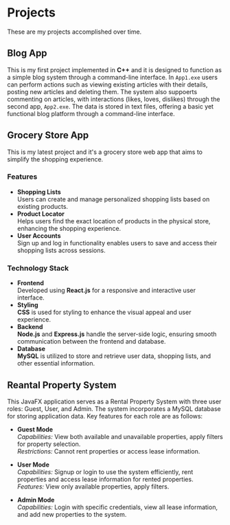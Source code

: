 # Projects

These are my projects accomplished over time.
##
##


## Blog App
  This is my first project implemented in **C++** and it is designed to function as a simple blog system through a command-line interface. In `App1.exe` users can perform actions such as viewing existing articles with their details, posting new articles and deleting them. The system also suppoerts commenting on articles, with interactions (likes, loves, dislikes) through the second app, `App2.exe`.
  The data is stored in text files, offering a basic yet functional blog platform through a command-line interface.
##
##
## Grocery Store App

This is my latest project and it's a grocery store web app that aims to simplify the shopping experience.
### Features
* **Shopping Lists**\
   Users can create and manage personalized shopping lists based on existing products.
* **Product Locator**\
   Helps users find the exact location of products in the physical store, enhancing the 	shopping experience.
* **User Accounts**\
   Sign up and log in functionality enables users to save and access their shopping lists	across sessions.
### Technology Stack
* **Frontend**\
   Developed using **React.js** for a responsive and interactive user interface.
* **Styling**\
   **CSS** is used for styling to enhance the visual appeal and user experience.
* **Backend**\
   **Node.js** and **Express.js** handle the server-side logic, ensuring smooth communication between the frontend and database.
* **Database**\
   **MySQL** is utilized to store and retrieve user data, shopping lists, and other essential 		information.

##
##
## Reantal Property System
  This JavaFX application serves as a Rental Property System with three user roles: Guest, User, and Admin. The system incorporates a MySQL database for storing application data. Key features for each role are as follows:
  * **Guest Mode**\
_Capabilities:_  View both available and unavailable properties, apply filters for property selection.\
_Restrictions:_ Cannot rent properties or access lease information.
  * **User Mode**\
    _Capabilities:_ Signup or login to use the system efficiently, rent properties and access lease information for rented properties.\
    _Features:_ View only available properties, apply filters.

  * **Admin Mode**\
  _Capabilities:_ Login with specific credentials, view all lease information, and add new properties to the system.
##
##
